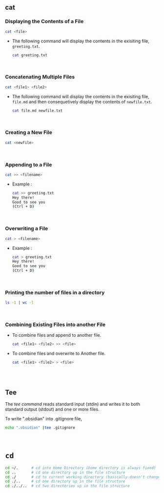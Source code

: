## cat

### Displaying the Contents of a File

```bash
cat <file>
```

- The following command will display the contents in the exisiting file, `greeting.txt`.

  ```bash
  cat greeting.txt
  ```

<br>

### Concatenating Multiple Files

```bash
cat <file1> <file2>
```

- The following command will display the contents in the exisiting file, `file.md` and then consequetively display the contents of `newfile.txt`.

  ```bash
  cat file.md newfile.txt
  ```

<br>

### Creating a New File

```bash
cat <newfile>
```

<br>

### Appending to a File

```bash
cat >> <filename>
```

- Example :

  ```bash
  cat >> greeting.txt
  Hey there!
  Good to see you
  (Ctrl + D)
  ```

<br>

### Overwriting a File

```bash
cat > <filename>
```

- Example :

  ```bash
  cat > greeting.txt
  Hey there!
  Good to see you
  (Ctrl + D)
  ```

<br>

### Printing the number of files in a directory

```bash
ls -1 | wc -l
```

<br>

### Combining Existing Files into another File

- To combine files and append to another file.

  ```bash
  cat <file1> <file2> >> <file>
  ```

- To combine files and overwrite to Another file.

  ```bash
  cat <file1> <file2> > <file>
  ```

<br>
<br>

## Tee

The *tee command* reads standard input (stdin) and writes it to both standard output (stdout) and one or more files.

To write ".obsidian" into .gitignore file,

```bash
echo ".obsidian" |tee .gitignore
```

<br/>

# `cd `

```bash
cd ~/.      # cd into Home Directory (home directory is always fixed)
cd ..       # cd one directory up in the file structure
cd ./       # cd to current working directory (basically doesn't change directories)
cd ./..     # cd one directory up in the file structure
cd ./../..  # cd two directories up in the file structure
```
